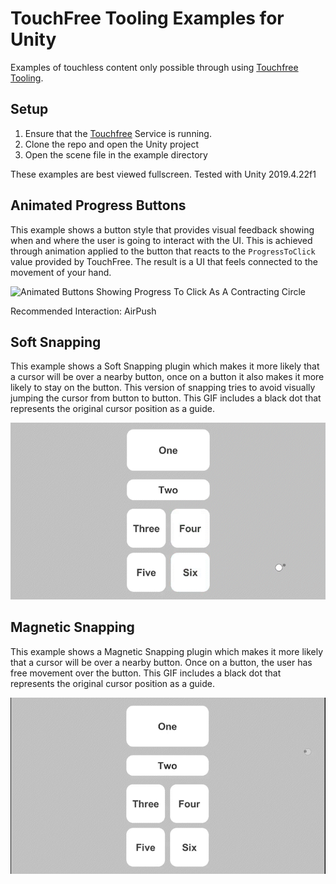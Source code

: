 # TouchFree Tooling Examples for Unity

Examples of touchless content only possible through using [Touchfree Tooling](https://github.com/ultraleap/TouchFree).

## Setup

1. Ensure that the [Touchfree](https://github.com/ultraleap/TouchFree) Service is running.
2. Clone the repo and open the Unity project
4. Open the scene file in the example directory 

These examples are best viewed fullscreen.
Tested with Unity 2019.4.22f1

## Animated Progress Buttons

This example shows a button style that provides visual feedback showing when and where the user is going to interact with the UI. This is achieved through animation applied to the button that reacts to the `ProgressToClick` value provided by TouchFree. The result is a UI that feels connected to the movement of your hand.

![Animated Buttons Showing Progress To Click As A Contracting Circle](Media/ProgressButtons.gif)

Recommended Interaction: AirPush

## Soft Snapping

This example shows a Soft Snapping plugin which makes it more likely that a cursor will be over a nearby button, once on a button it also makes it more likely to stay on the button. This version of snapping tries to avoid visually jumping the cursor from button to button. This GIF includes a black dot that represents the original cursor position as a guide.

![Soft Snapping shown with a black cursor as a guide](Media/SoftSnapping.gif)

## Magnetic Snapping

This example shows a Magnetic Snapping plugin which makes it more likely that a cursor will be over a nearby button. Once on a button, the user has free movement over the button. This GIF includes a black dot that represents the original cursor position as a guide.

![Magnetic Snapping in use](Media/MagneticSnap.gif)